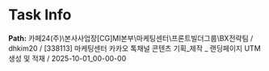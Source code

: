 # Task Info

**Path:** 카페24(주)\본사사업장\[CG]MI본부\마케팅센터\프론트빌더그룹\BX전략팀 / dhkim20 / [338113] 마케팅센터 카카오 톡채널 콘텐츠 기획_제작 _ 랜딩페이지 UTM 생성 및 적재 / 2025-10-01_00-00-00

